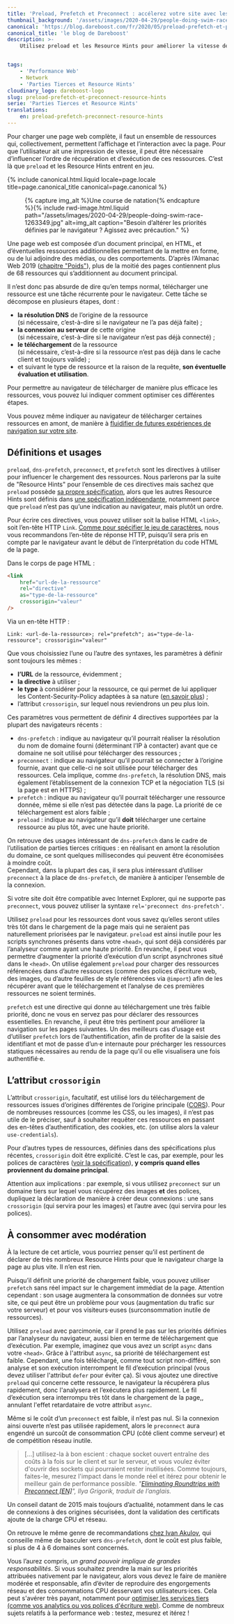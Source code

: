 ```yaml
---
title: 'Preload, Prefetch et Preconnect : accélerez votre site avec les Resource Hints'
thumbnail_background: '/assets/images/2020-04-29/people-doing-swim-race-1263349.jpg'
canonical: 'https://blog.dareboost.com/fr/2020/05/preload-prefetch-et-preconnect-resource-hints/'
canonical_title: 'le blog de Dareboost'
description: >-
    Utilisez preload et les Resource Hints pour améliorer la vitesse de chargement en influençant l'ordre de récupération et exécution des ressources.


tags:
    - 'Performance Web'
    - Network
    - 'Parties Tierces et Resource Hints'
cloudinary_logo: dareboost-logo
slug: preload-prefetch-et-preconnect-resource-hints
serie: 'Parties Tierces et Resource Hints'
translations:
    en: preload-prefetch-preconnect-resource-hints
---
```


Pour charger une page web complète, il faut un ensemble de ressources qui, collectivement, permettent l’affichage et l’interaction avec la page. Pour que l’utilisateur ait une impression de vitesse, il peut être nécessaire d’influencer l’ordre de récupération et d’exécution de ces ressources. C’est là que `preload` et les Resource Hints entrent en jeu.

<!-- more -->

{% include canonical.html.liquid
    locale=page.locale
    title=page.canonical_title
    canonical=page.canonical
%}

<figure>
{% capture img_alt %}Une course de natation{% endcapture %}{% include rwd-image.html.liquid
path="/assets/images/2020-04-29/people-doing-swim-race-1263349.jpg"
alt=img_alt
caption="Besoin d’altérer les priorités définies par le navigateur ? Agissez avec précaution."
%}
</figure>

Une page web est composée d’un document principal, en HTML, et d’éventuelles ressources additionnelles permettant de la mettre en forme, ou de lui adjoindre des médias, ou des comportements. D’après l’Almanac Web 2019 ([chapitre "Poids"](https://almanac.httparchive.org/fr/2019/page-weight#page-requests)), plus de la moitié des pages contiennent plus de 68 ressources qui s’additionnent au document principal.

Il n’est donc pas absurde de dire qu’en temps normal, télécharger une ressource est une tâche récurrente pour le navigateur. Cette tâche se décompose en plusieurs étapes, dont :

-   **la résolution DNS** de l’origine de la ressource  
    (si nécessaire, c’est-à-dire si le navigateur ne l’a pas déjà faite) ;
-   **la connexion au serveur** de cette origine  
    (si nécessaire, c’est-à-dire si le navigateur n’est pas déjà connecté) ;
-   **le téléchargement** de la ressource  
    (si nécessaire, c’est-à-dire si la ressource n’est pas déjà dans le cache client et toujours valide) ;
-   et suivant le type de ressource et la raison de la requête, **son éventuelle évaluation et utilisation**.

Pour permettre au navigateur de télécharger de manière plus efficace les ressources, vous pouvez lui indiquer comment optimiser ces différentes étapes.

Vous pouvez même indiquer au navigateur de télécharger certaines ressources en amont, de manière à [fluidifier de futures expériences de navigation sur votre site](https://blog.dareboost.com/fr/2019/01/monitoring-synthetique-surveillance-parcours-utilisateur-scenario/).

## Définitions et usages

`preload`, `dns-prefetch`, `preconnect`, et `prefetch` sont les directives à utiliser pour influencer le chargement des ressources. Nous parlerons par la suite de "Resource Hints" pour l’ensemble de ces directives mais sachez que `preload` possède [sa propre spécification](https://www.w3.org/TR/preload/), alors que les autres Resource Hints sont définis dans [une spécification indépendante](https://www.w3.org/TR/resource-hints/), notamment parce que `preload` n’est pas qu’une indication au navigateur, mais plutôt un ordre.

Pour écrire ces directives, vous pouvez utiliser soit la balise HTML `<link>`, soit l’en-tête HTTP `Link`. [Comme pour spécifier le jeu de caractères](/notes/2018-11-content-encoding/), nous vous recommandons l’en-tête de réponse HTTP, puisqu’il sera pris en compte par le navigateur avant le début de l’interprétation du code HTML de la page.

Dans le corps de page HTML :

```html
<link
    href="url-de-la-ressource"
    rel="directive"
    as="type-de-la-ressource"
    crossorigin="valeur"
/>
```

Via un en-tête HTTP :

```
Link: <url-de-la-ressource>; rel="prefetch"; as="type-de-la-ressource"; crossorigin="valeur"
```

Que vous choisissiez l’une ou l’autre des syntaxes, les paramètres à définir sont toujours les mêmes :

-   **l’URL** de la ressource, évidemment ;
-   **la directive** à utiliser ;
-   **le type** à considérer pour la ressource, ce qui permet de lui appliquer les Content-Security-Policy adaptées à sa nature ([en savoir plus](https://blog.dareboost.com/fr/2016/08/comment-implementer-content-security-policy/)) ;
-   l’attribut `crossorigin`, sur lequel nous reviendrons un peu plus loin.

Ces paramètres vous permettent de définir 4 directives supportées par la plupart des navigateurs récents :

-   `dns-prefetch` : indique au navigateur qu’il pourrait réaliser la résolution du nom de domaine fourni (déterminant l’IP à contacter) avant que ce domaine ne soit utilisé pour télécharger des ressources ;
-   `preconnect` : indique au navigateur qu’il pourrait se connecter à l’origine fournie, avant que celle-ci ne soit utilisée pour télécharger des ressources. Cela implique, comme `dns-prefetch`, la résolution DNS, mais également l’établissement de la connexion TCP et la négociation TLS (si la page est en HTTPS) ;
-   `prefetch` : indique au navigateur qu’il pourrait télécharger une ressource donnée, même si elle n’est pas détectée dans la page. La priorité de ce téléchargement est alors faible ;
-   `preload` : indique au navigateur qu’il **doit** télécharger une certaine ressource au plus tôt, avec une haute priorité.

On retrouve des usages intéressant de `dns-prefetch` dans le cadre de l’utilisation de parties tierces critiques : en réalisant en amont la résolution du domaine, ce sont quelques millisecondes qui peuvent être économisées à moindre coût.  
Cependant, dans la plupart des cas, il sera plus intéressant d’utiliser `preconnect` à la place de `dns-prefetch`, de manière à anticiper l’ensemble de la connexion.

Si votre site doit être compatible avec Internet Explorer, qui ne supporte pas `preconnect`, vous pouvez utiliser la syntaxe `rel='preconnect dns-prefetch'`.

Utilisez `preload` pour les ressources dont vous savez qu’elles seront utiles très tôt dans le chargement de la page mais qui ne seraient pas naturellement priorisées par le navigateur. `preload` est ainsi inutile pour les scripts synchrones présents dans votre `<head>`, qui sont déjà considérés par l’analyseur comme ayant une haute priorité. En revanche, il peut vous permettre d’augmenter la priorité d’exécution d’un script asynchrones situé dans le `<head>`. On utilise également `preload` pour charger des ressources référencées dans d’autre ressources (comme des polices d’écriture web, des images, ou d’autre feuilles de style référencées via `@import`) afin de les récupérer avant que le téléchargement et l’analyse de ces premières ressources ne soient terminés.

`prefetch` est une directive qui donne au téléchargement une très faible priorité, donc ne vous en servez pas pour déclarer des ressources essentielles. En revanche, il peut être très pertinent pour améliorer la navigation sur les pages suivantes. Un des meilleurs cas d’usage est d’utiliser `prefetch` lors de l’authentification, afin de profiter de la saisie des identifiant et mot de passe d’un·e internaute pour précharger les ressources statiques nécessaires au rendu de la page qu’il ou elle visualisera une fois authentifié·e.

## L’attribut `crossorigin`

L’attribut `crossorigin`, facultatif, est utilisé lors du téléchargement de ressources issues d’origines différentes de l’origine principale ([CORS](https://developer.mozilla.org/fr/docs/Web/HTML/Reglages_des_attributs_CORS)). Pour de nombreuses ressources (comme les CSS, ou les images), il n’est pas utile de le préciser, sauf à souhaiter requêter ces ressources en passant des en-têtes d’authentification, des cookies, etc. (on utilise alors la valeur `use-credentials`).

Pour d’autres types de ressources, définies dans des spécifications plus récentes, `crossorigin` doit être explicité. C’est le cas, par exemple, pour les polices de caractères ([voir la spécification](https://drafts.csswg.org/css-fonts/#font-fetching-requirements)), **y compris quand elles proviennent du domaine principal**.

Attention aux implications : par exemple, si vous utilisez `preconnect` sur un domaine tiers sur lequel vous récupérez des images **et** des polices, dupliquez la déclaration de manière à créer deux connexions : une sans `crossorigin` (qui servira pour les images) et l’autre avec (qui servira pour les polices).

## À consommer avec modération

À la lecture de cet article, vous pourriez penser qu’il est pertinent de déclarer de très nombreux Resource Hints pour que le navigateur charge la page au plus vite. Il n’en est rien.

Puisqu’il définit une priorité de chargement faible, vous pouvez utiliser `prefetch` sans réel impact sur le chargement immédiat de la page. Attention cependant : son usage augmentera la consommation de données sur votre site, ce qui peut être un problème pour vous (augmentation du trafic sur votre serveur) et pour vos visiteurs·euses (surconsommation inutile de ressources).

Utilisez `preload` avec parcimonie, car il prend le pas sur les priorités définies par l’analyseur du navigateur, aussi bien en terme de téléchargement que d’exécution. Par exemple, imaginez que vous avez un script `async` dans votre `<head>`. Grâce à l'attribut `async`, sa priorité de téléchargement est faible. Cependant, une fois téléchargé, comme tout script non-différé, son analyse et son exécution interrompent le fil d’exécution principal (vous devez utiliser l'attribut `defer` pour éviter ça). Si vous ajoutez une directive `preload` qui concerne cette ressource, le navigateur la récupérera plus rapidement, donc l'analysera et l’exécutera plus rapidement. Le fil d’exécution sera interrompu très tôt dans le chargement de la page,, annulant l'effet retardataire de votre attribut `async`.

Même si le coût d’un `preconnect` est faible, il n’est pas nul. Si la connexion ainsi ouverte n’est pas utilisée rapidement, alors le `preconnect` aura engendré un surcoût de consommation CPU (côté client comme serveur) et de compétition réseau inutile.

> […] utilisez-la à bon escient : chaque socket ouvert entraîne des coûts à la fois sur le client et sur le serveur, et vous voulez éviter d'ouvrir des sockets qui pourraient rester inutilisées. Comme toujours, faites-le, mesurez l'impact dans le monde réel et itérez pour obtenir le meilleur gain de performance possible. <cite>"<a href="https://www.igvita.com/2015/08/17/eliminating-roundtrips-with-preconnect/">Eliminating Roundtrips with Preconnect [EN]</a>", Ilya Grigorik, traduit de l’anglais.</cite>

Un conseil datant de 2015 mais toujours d’actualité, notamment dans le cas de connexions à des origines sécurisées, dont la validation des certificats ajoute de la charge CPU et réseau.

On retrouve le même genre de recommandations [chez Ivan Akulov](https://3perf.com/blog/link-rels/), qui conseille même de basculer vers `dns-prefetch`, dont le coût est plus faible, si plus de 4 à 6 domaines sont concernés.

Vous l’aurez compris, _un grand pouvoir implique de grandes responsabilités_. Si vous souhaitez prendre la main sur les priorités attribuées nativement par le navigateur, alors vous devez le faire de manière modérée et responsable, afin d’éviter de reproduire des engorgements réseau et des consommations CPU desservant vos utilisateurs·ices. Cela peut s'avérer très payant, notamment pour [optimiser les services tiers (comme vos analytics ou vos polices d'écriture web)](https://blog.dareboost.com/fr/2020/05/optimiser-performance-parties-tierces/). Comme de nombreux sujets relatifs à la performance web : testez, mesurez et itérez !
